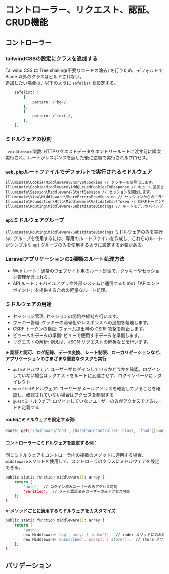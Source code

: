 # コントローラー、リクエスト、認証、CRUD機能

## コントローラー

### tailwindCSSの設定にクラスを追加する
Tailwind CSS は Tree shaking(不要なコードの除去) を行うため、デフォルトで Blade 以外のクラスはビルドされない。  
追加したい場合は、以下のように `safelist` を設定する。

```zsh
    safelist: [
        {
            pattern: /^bg-/,
        },
        {
            pattern: /^text-/,
        },
    ],
```

### ミドルウェアの役割
`->middleware`関数: HTTPリクエストデータをエントリールートに渡す前に順次実行され、ルートがレスポンスを返した後に逆順で実行されるプロセス。  

### `web.php`ルートファイルでデフォルトで実行されるミドルウェア
```zsh
Illuminate\Cookie\Middleware\EncryptCookies // クッキーを暗号化します。
Illuminate\Cookie\Middleware\AddQueuedCookiesToResponse // キューに追加されたクッキーをレスポンスに追加します。
Illuminate\Session\Middleware\StartSession // セッションを開始します。
Illuminate\View\Middleware\ShareErrorsFromSession // セッションからのエラーメッセージをビューと共有します。
Illuminate\Foundation\Http\Middleware\ValidateCsrfToken // CSRFトークンを検証します。
Illuminate\Routing\Middleware\SubstituteBindings // ルートモデルのバインディングを処理します。
```

### `api`ミドルウェアグループ
`Illuminate\Routing\Middleware\SubstituteBindings` ミドルウェアのみを実行  
`api` グループを使用するには、専用のルートファイルを作成し、これらのルートがシンプルな `api` グループのみを使用するように設定する必要がある。  

### Laravelアプリケーションの2種類のルート処理方法
- Web ルート：通常のウェブサイト用のルート処理で、クッキーやセッション管理が含まれる。
- API ルート：モバイルアプリや外部システムと通信するための「APIエンドポイント」を提供するための軽量なルート処理。

### ミドルウェアの用途
- セッション管理: セッションの開始や維持を行います。
- クッキー管理: クッキーの暗号化やレスポンスへの追加を処理します。
- CSRF トークンの検証: フォーム提出時の CSRF 攻撃を防止します。
- ビューへのデータの準備: ビューで使用するデータを準備します。
- リクエストの解析: 例えば、JSON リクエストの解析などを行います。  
  
**※ 認証と認可、ログ記録、データ変換、レート制限、ローカリゼーションなど、アプリケーションのさまざまな重要なタスクも実行**  

- `auth`ミドルウェア: ユーザーがログインしているかどうかを確認。ログインしていない場合はリクエストをルートに到達させず、ログインページにリダイレクト
- `verified`ミドルウェア: ユーザーがメールアドレスを確認していることを確認し、確認されていない場合はアクセスを制限する  
- `guest`ミドルウェア: ログインしていないユーザーのみがアクセスできるルートを定義する

#### routeにミドルウェアを設定する例:
```zsh
Route::get('/dashboard/food', [DashboardController::class, 'food'])->middleware(['auth', 'verified'])->name('dashboard.food');
```

#### コントローラーにミドルウェアを設定する例：
同じミドルウェアをコントローラ内の複数のメソッドに適用する場合、`middleware`メソッドを使用して、コントローラのクラスにミドルウェアを設定できる。  

```zsh
public static function middleware(): array {
    return [
        'auth',  // ログイン済みユーザーのみアクセス可能
        'verified',  // メール認証済みユーザーのみアクセス可能
    ];
}
```
**※ メソッドごとに適用するミドルウェアをカスタマイズ**
```zsh
public static function middleware(): array {
    return [
        'auth',
        new Middleware('log', only: ['index']),  // index メソッドにのみ適用
        new Middleware('subscribed', except: ['store']),  // store メソッド以外に適用
    ];
}
```

## バリデーション

